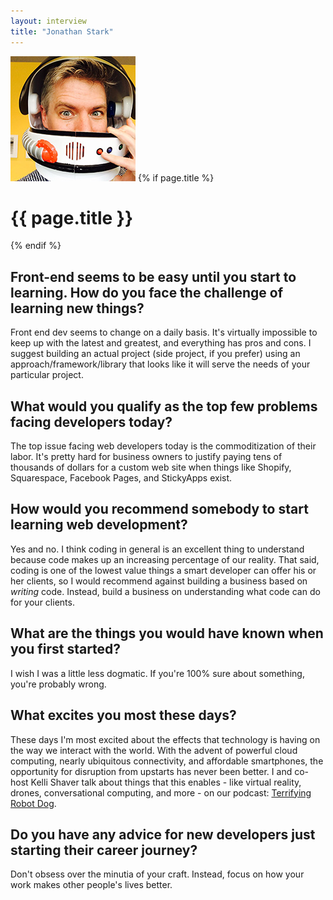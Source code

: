 ```yaml
---
layout: interview
title: "Jonathan Stark"
---
```

<img class="home-section__portrait" src="/images/portrait-jonathan-stark.jpg" alt="Photo Jamie Knight"  />
{% if page.title %} 
  <h1 class="interviews__h1">{{ page.title }}</h1> 
{% endif %}

## Front-end seems to be easy until you start to learning. How do you face the challenge of learning new things?

Front end dev seems to change on a daily basis. It's virtually impossible to keep up with the latest and greatest, and everything has pros and cons. I suggest building an actual project (side project, if you prefer) using an approach/framework/library that looks like it will serve the needs of your particular project. 

## What would you qualify as the top few problems facing developers today?

The top issue facing web developers today is the commoditization of their labor. It's pretty hard for business owners to justify paying tens of thousands of dollars for a custom web site when things like Shopify, Squarespace, Facebook Pages, and StickyApps exist. 

## How would you recommend somebody to start learning web development?

Yes and no. I think coding in general is an excellent thing to understand because code makes up an increasing percentage of our reality. That said, coding is one of the lowest value things a smart developer can offer his or her clients, so I would recommend against building a business based on _writing_ code. Instead, build a business on understanding what code can do for your clients. 

## What are the things you would have known when you first started?

I wish I was a little less dogmatic. If you're 100% sure about something, you're probably wrong. 

## What excites you most these days?

These days I'm most excited about the effects that technology is having on the way we interact with the world. With the advent of powerful cloud computing, nearly ubiquitous connectivity, and affordable smartphones, the opportunity for disruption from upstarts has never been better. I and co-host Kelli Shaver talk about things that this enables - like virtual reality, drones, conversational computing, and more - on our podcast: [Terrifying Robot Dog](http://terrifyingrobotdog.com).

## Do you have any advice for new developers just starting their career journey?

Don't obsess over the minutia of your craft. Instead, focus on how your work makes other people's lives better.